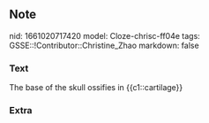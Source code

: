 ## Note
nid: 1661020717420
model: Cloze-chrisc-ff04e
tags: GSSE::!Contributor::Christine_Zhao
markdown: false

### Text
The base of the skull ossifies in {{c1::cartilage}}

### Extra

